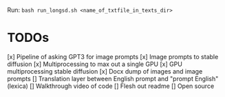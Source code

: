Run: `bash run_longsd.sh <name_of_txtfile_in_texts_dir>`

# TODOs
[x] Pipeline of asking GPT3 for image prompts
[x] Image prompts to stable diffusion
[x] Multiprocessing to max out a single GPU
[x] GPU multiprocessing stable diffusion
[x] Docx dump of images and image prompts
[] Translation layer between English prompt and "prompt English" (lexica)
[] Walkthrough video of code
[] Flesh out readme
[] Open source